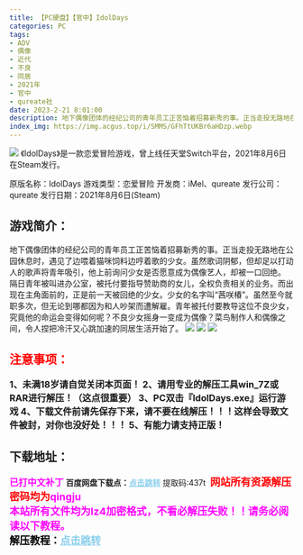 ```yaml
---
title: 【PC硬盘】【官中】IdolDays
categories: PC
tags:
- ADV
- 偶像
- 近代
- 不良
- 同居
- 2021年
- 官中
- qureate社
date: 2023-2-21 8:01:00
description: 地下偶像团体的经纪公司的青年员工正苦恼着招募新秀的事。正当走投无路地在公园休息时，遇见了边喂着猫咪饲料边哼着歌的少女。虽然歌词阴郁，但却足以打动人的歌声将青年吸引，他上前询问少女是否愿意成为偶像艺人，却被一口回绝。
index_img: https://img.acgus.top/i/SMMS/GFhTtUKBr6aHDzp.webp
---
```

![](https://img.acgus.top/i/SMMS/GFhTtUKBr6aHDzp.webp)
《IdolDays》是一款恋爱冒险游戏，曾上线任天堂Switch平台，2021年8月6日在Steam发行。

原版名称：IdolDays
游戏类型：恋爱冒险
开发商：iMel、qureate
发行公司：qureate
发行日期：2021年8月6日(Steam)

## 游戏简介：
地下偶像团体的经纪公司的青年员工正苦恼着招募新秀的事。正当走投无路地在公园休息时，遇见了边喂着猫咪饲料边哼着歌的少女。虽然歌词阴郁，但却足以打动人的歌声将青年吸引，他上前询问少女是否愿意成为偶像艺人，却被一口回绝。
隔日青年被叫进办公室，被托付要指导赞助商的女儿，全权负责相关的业务。而出现在主角面前的，正是前一天被回绝的少女。少女的名字叫“茜咲椿”。虽然至今就职多次，但无论到哪都因为和人吵架而遭解雇。青年被托付要教导这位不良少女，究竟他的命运会变得如何呢？不良少女摇身一变成为偶像？菜鸟制作人和偶像之间，令人捏把冷汗又心跳加速的同居生活开始了。
![](https://img.acgus.top/i/SMMS/gOhVMLeKZqBQurv.webp)
![](https://img.acgus.top/i/SMMS/p7PFaxlXcjR2EdS.webp)
![](https://img.acgus.top/i/SMMS/lAjIGfqhTyx8JNZ.webp)





## <font color=#FF0000 >注意事项：</font>
<font size=3><b>1、未满18岁请自觉关闭本页面！
2、请用专业的解压工具win_7Z或RAR进行解压！（这点很重要）
3、PC双击『ldolDays.exe』运行游戏
4、下载文件前请先保存下来，请不要在线解压！！！这样会导致文件被封，对你也没好处！！！
5、有能力请支持正版！</b></font>

## 下载地址：
<font color=#FF00FF size=3><b>已打中文补丁</b></font>
<b>百度网盘下载点：</b><a href="https://pan.baidu.com/s/1AUJkklDLcXKLi6tO7wIcDA?pwd=437t" style="color: #87CEEB;"><b>点击跳转</b></a> 提取码:437t
<a style="padding: 0" href="https://post.qingju.org/AD/"><img style="max-width:100%" src="https://img.acgus.top/i/2024/07/478f689b8021d8d499ab43d21acf137a.gif" alt=""></a>
<b><font color=#FF0000 size=4>网站所有资源解压密码均为</b></font><b><font color=#FF00FF size=4>qingju</font><font color=#FF0000 ></font></b><br><b><font color=#FF00FF size=4>本站所有文件均为lz4加密格式，不看必解压失败！！请务必阅读以下教程。</b></font><br><b><font color=#000 size=4>解压教程：</b><a href="https://post.qingju.org/tutorial/000/" style="color: #87CEEB;"><b>点击跳转</b></a>